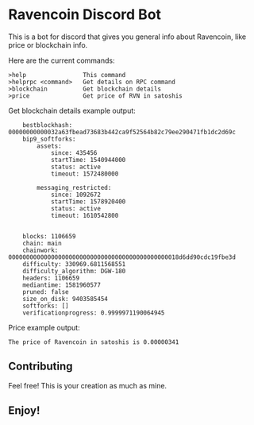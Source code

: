 # Ravencoin Discord Bot

This is a bot for discord that gives you general info about Ravencoin, like price or blockchain info.

Here are the current commands:

```
>help                This command
>helprpc <command>   Get details on RPC command
>blockchain          Get blockchain details
>price               Get price of RVN in satoshis
```

Get blockchain details example output:

```
    bestblockhash: 00000000000032a63fbead73683b442ca9f52564b82c79ee290471fb1dc2d69c
    bip9_softforks: 
        assets: 
            since: 435456
            startTime: 1540944000
            status: active
            timeout: 1572480000
        
        messaging_restricted: 
            since: 1092672
            startTime: 1578920400
            status: active
            timeout: 1610542800
        
    
    blocks: 1106659
    chain: main
    chainwork: 000000000000000000000000000000000000000000000018d6dd90cdc19fbe3d
    difficulty: 330969.6811568551
    difficulty_algorithm: DGW-180
    headers: 1106659
    mediantime: 1581960577
    pruned: false
    size_on_disk: 9403585454
    softforks: []
    verificationprogress: 0.9999971190064945
```

Price example output:

```
The price of Ravencoin in satoshis is 0.00000341
```

## Contributing

Feel free! This is your creation as much as mine.

## Enjoy!




